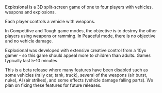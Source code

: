 Explosional is a 3D split-screen game of one to four players with vehicles, weapons and explosions. 

Each player controls a vehicle with weapons.

In Competitive and Tough game modes, the objective is to destroy the other players using weapons or ramming. 
In Peaceful mode, there is no objective and no vehicle damage.

Explosional was developed with extensive creative control from a 10yo gamer - so this game should appeal more to children than adults. Games typically last 5-10 minutes. 

This is a beta release where many features have been disabled such as some vehicles (rally car, tank, truck), several of the weapons (air burst, nuke), AI (air strikes), and some effects (vehicle damage falling parts). We plan on fixing these features for future releases. 